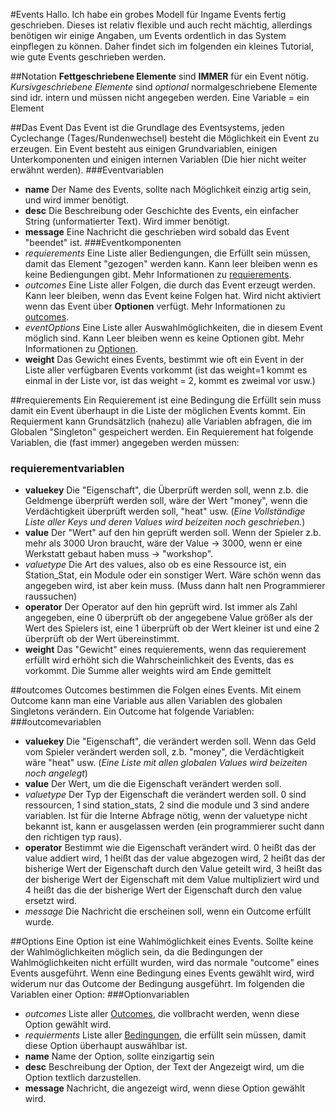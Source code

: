 #Events
Hallo. Ich habe ein grobes Modell für Ingame Events fertig geschrieben. Dieses ist relativ flexible und auch recht mächtig, allerdings benötigen wir einige Angaben, um Events ordentlich in das System einpflegen zu können. Daher findet sich im folgenden ein kleines Tutorial, wie gute Events geschrieben werden.

##Notation
**Fettgeschriebene Elemente** sind **IMMER** für ein Event nötig.
*Kursivgeschriebene Elemente* sind *optional*
normalgeschriebene Elemente sind idr. intern und müssen nicht angegeben werden.
Eine Variable = ein Element

##Das Event
Das Event ist die Grundlage des Eventsystems, jeden Cyclechange (Tages/Rundenwechsel) besteht die Möglichkeit ein Event zu erzeugen.
Ein Event besteht aus einigen Grundvariablen, einigen Unterkomponenten und einigen internen Variablen (Die hier nicht weiter erwähnt werden).
###Eventvariablen
- **name** Der Name des Events, sollte nach Möglichkeit einzig artig sein, und wird immer benötigt.
- **desc** Die Beschreibung oder Geschichte des Events, ein einfacher String (unformatierter Text). Wird immer benötigt.
- **message** Eine Nachricht die geschrieben wird sobald das Event "beendet" ist.
###Eventkomponenten
- *requierements* Eine Liste aller Bediengungen, die Erfüllt sein müssen, damit das Element "gezogen" werden kann. Kann leer bleiben wenn es keine Bediengungen gibt. Mehr Informationen zu [requierements](#requierements).
- *outcomes* Eine Liste aller Folgen, die durch das Event erzeugt werden. Kann leer bleiben, wenn das Event keine Folgen hat. Wird nicht aktiviert wenn das Event über **Optionen** verfügt. Mehr Informationen zu [outcomes](outcomes).
- *eventOptions* Eine Liste aller Auswahlmöglichkeiten, die in diesem Event möglich sind. Kann Leer bleiben wenn es keine Optionen gibt. Mehr Informationen zu [Optionen](#Options).
- **weight** Das Gewicht eines Events, bestimmt wie oft ein Event in der Liste aller verfügbaren Events vorkommt (ist das weight=1 kommt es einmal in der Liste vor, ist das weight = 2, kommt es zweimal vor usw.)

##requierements
Ein Requierement ist eine Bedingung die Erfüllt sein muss damit ein Event überhaupt in die Liste der möglichen Events kommt. Ein Requierment kann Grundsätzlich (nahezu) alle Variablen abfragen, die im Globalen "Singleton" gespeichert werden. Ein Requierement hat folgende Variablen, die (fast immer) angegeben werden müssen:
### requierementvariablen
- **valuekey** Die "Eigenschaft", die Überprüft werden soll, wenn z.b. die Geldmenge überprüft werden soll, wäre der Wert "money", wenn die Verdächtigkeit überprüft werden soll, "heat" usw. (*Eine Vollständige Liste aller Keys und deren Values wird beizeiten noch geschrieben.*)
- **value** Der "Wert" auf den hin geprüft werden soll. Wenn der Spieler z.b. mehr als 3000 Uron braucht, wäre der Value -> 3000, wenn er eine Werkstatt gebaut haben muss -> "workshop".
- *valuetype* Die Art des values, also ob es eine Ressource ist, ein Station_Stat, ein Module oder ein sonstiger Wert. Wäre schön wenn das angegeben wird, ist aber kein muss. (Muss dann halt nen Programmierer raussuchen)
- **operator** Der Operator auf den hin geprüft wird. Ist immer als Zahl angegeben, eine 0 überprüft ob der angegebene Value größer als der Wert des Spielers ist, eine 1 überprüft ob der Wert kleiner ist und eine 2 überprüft ob der Wert übereinstimmt.
- **weight** Das "Gewicht" eines requierements, wenn das requierement erfüllt wird erhöht sich die Wahrscheinlichkeit des Events, das es vorkommt. Die Summe aller weights wird am Ende gemittelt


##outcomes
Outcomes bestimmen die Folgen eines Events. Mit einem Outcome kann man eine Variable aus allen Variablen des globalen Singletons verändern. Ein Outcome hat folgende Variablen:
###outcomevariablen
- **valuekey** Die "Eigenschaft", die verändert werden soll. Wenn das Geld vom Spieler verändert werden soll, z.b. "money", die Verdächtigkeit wäre "heat" usw. (*Eine Liste mit allen globalen Values wird beizeiten noch angelegt*)
- **value** Der Wert, um die die Eigenschaft verändert werden soll.
- *valuetype* Der Typ der Eigenschaft die verändert werden soll. 0 sind ressourcen, 1 sind station_stats, 2 sind die module und 3 sind andere variablen. Ist für die Interne Abfrage nötig, wenn der valuetype nicht bekannt ist, kann er ausgelassen werden (ein programmierer sucht dann den richtigen typ raus).
- **operator** Bestimmt wie die Eigenschaft verändert wird. 0 heißt das der value addiert wird, 1 heißt das der value abgezogen wird, 2 heißt das der bisherige Wert der Eigenschaft durch den Value geteilt wird, 3 heißt das der bisherige Wert der Eigenschaft mit dem Value multipliziert wird und 4 heißt das die der bisherige Wert der Eigenschaft durch den value ersetzt wird.
- *message* Die Nachricht die erscheinen soll, wenn ein Outcome erfüllt wurde.

##Options
Eine Option ist eine Wahlmöglichkeit eines Events. Sollte keine der Wahlmöglichkeiten möglich sein, da die Bedingungen der Wahlmöglichkeiten nicht erfüllt wurden, wird das normale "outcome" eines Events ausgeführt. Wenn eine Bedingung eines Events gewählt wird, wird widerum nur das Outcome der Bedingung ausgeführt. Im folgenden die Variablen einer Option:
###Optionvariablen
- *outcomes* Liste aller [Outcomes](#outcomes), die vollbracht werden, wenn diese Option gewählt wird.
- *requierments* Liste aller [Bedingungen](#requierments), die erfüllt sein müssen, damit diese Option überhaupt auswählbar ist.
- **name** Name der Option, sollte einzigartig sein
- **desc** Beschreibung der Option, der Text der Angezeigt wird, um die Option textlich darzustellen.
- **message** Nachricht, die angezeigt wird, wenn diese Option gewählt wird.
